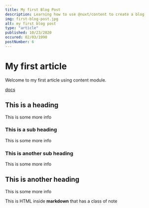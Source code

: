 ```yaml
---
title: My first Blog Post
description: Learning how to use @nuxt/content to create a blog
img: first-blog-post.jpg
alt: my first blog post
type: "article"
published: 10/23/2020
occured: 02/03/1990
postNumber: 6
---
```


# My first article

Welcome to my first article using content module.

[docs](https://nuxtjs.org/blog/creating-blog-with-nuxt-content#installation)

## This is a heading

This is some more info

### This is a sub heading

This is some more info

### This is another sub heading

This is some more info

## This is another heading

This is some more info

<div class="bg-blue-500 text-white p-4 mb-4">
  This is HTML inside <strong>markdown</strong> that has a class of note
</div>
